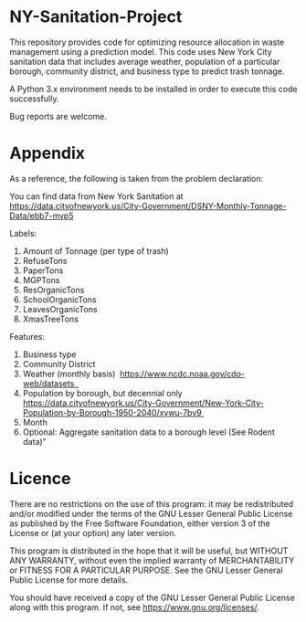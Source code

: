 # NY-Sanitation-Project

This repository provides code for optimizing resource allocation in waste management using a prediction model. This code uses New York City sanitation data that includes average weather, population of a particular borough, community district, and business type to predict trash tonnage.

A Python 3.x environment needs to be installed in order to execute this code successfully.

Bug reports are welcome.

# Appendix

As a reference, the following is taken from the problem declaration:

You can find data from New York Sanitation at
https://data.cityofnewyork.us/City-Government/DSNY-Monthly-Tonnage-Data/ebb7-mvp5

Labels:

1. Amount of Tonnage (per type of trash)
2. RefuseTons
3. PaperTons
4. MGPTons
5. ResOrganicTons
6. SchoolOrganicTons
7. LeavesOrganicTons
8. XmasTreeTons

Features:

1. Business type
2. Community District
3. Weather (monthly basis)
 https://www.ncdc.noaa.gov/cdo-web/datasets  
4. Population
   by borough, but decennial only https://data.cityofnewyork.us/City-Government/New-York-City-Population-by-Borough-1950-2040/xywu-7bv9 
5. Month
6. Optional: Aggregate sanitation data to a borough level (See Rodent data)”

# Licence

There are no restrictions on the use of this program: it may be redistributed and/or modified under the terms of the GNU Lesser General Public License as published by the Free Software Foundation, either version 3 of the License or (at your option) any later version.

This program is distributed in the hope that it will be useful, but WITHOUT ANY WARRANTY, without even the implied warranty of MERCHANTABILITY or FITNESS FOR A PARTICULAR PURPOSE. See the GNU Lesser General Public License for more details.

You should have received a copy of the GNU Lesser General Public License along with this program. If not, see <https://www.gnu.org/licenses/>.
